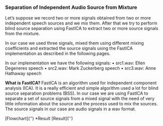 <h3>Separation of Independent Audio Source from Mixture</h3>


Let’s suppose we record two or more signals obtained from two or more independent speech sources and we mix them. After that we try to perform blind source separation using FastICA to extract two or more source signals from the mixture.

In our case we used three signals, mixed them using different mixing coefficients and extracted the source signals using the FastICA implementation as described in the following pages.

In our implementation we have the following signals:
• src1.wav: Ellen Degeneres speech
• src2.wav: Mark Zuckerberg speech
• src3.wav: Anne Hathaway speech

<p>
<strong> What is FastICA? </strong> 
FastICA is an algorithm used for independent component analysis (ICA). It is a really
efficient and simple algorithm used a lot for blind source separation problems (BSS). In
our case we are using FastICA to separate a set of source signals from a mixed signal
with the need of very little information about the source and the process used to mix the
sources. The source signals in our case are audio signals in a wav format.
</p>
[Flowchart]('')
*Result
[Result]('')

